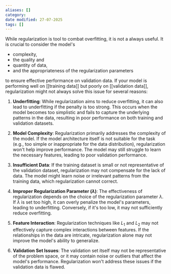 ```yaml
---
aliases: []
category:
date modified: 27-07-2025
tags: []
---
```

While regularization is tool to combat overfitting, it is not a always useful. It is crucial to consider the model's 
- complexity,
- the quality and 
- quantity of data, 
- and the appropriateness of the regularization parameters

to ensure effective performance on validation data. If your model is performing well on [[training data]] but poorly on [[validation data]], regularization might not always solve this issue for several reasons:

1. **Underfitting**: While regularization aims to reduce overfitting, it can also lead to underfitting if the penalty is too strong. This occurs when the model becomes too simplistic and fails to capture the underlying patterns in the data, resulting in poor performance on both training and validation datasets.

2. **Model Complexity**: Regularization primarily addresses the complexity of the model. If the model architecture itself is not suitable for the task (e.g., too simple or inappropriate for the data distribution), regularization won't help improve performance. The model may still struggle to learn the necessary features, leading to poor validation performance.

3. **Insufficient Data**: If the training dataset is small or not representative of the validation dataset, regularization may not compensate for the lack of data. The model might learn noise or irrelevant patterns from the training data, which regularization cannot correct.

4. **Improper Regularization Parameter ($\lambda$)**: The effectiveness of regularization depends on the choice of the regularization parameter $\lambda$. If $\lambda$ is set too high, it can overly penalize the model's parameters, leading to underfitting. Conversely, if it's too low, it may not sufficiently reduce overfitting.

5. **Feature Interaction**: Regularization techniques like $L_1$ and $L_2$ may not effectively capture complex interactions between features. If the relationships in the data are intricate, regularization alone may not improve the model's ability to generalize.

6. **Validation Set Issues**: The validation set itself may not be representative of the problem space, or it may contain noise or outliers that affect the model's performance. Regularization won't address these issues if the validation data is flawed.

